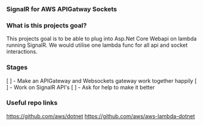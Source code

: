 
### SignalR for AWS APIGatway Sockets


### What is this projects goal?

This projects goal is to be able to plug into Asp.Net Core Webapi on lambda running SignalR.
We would utilise one lambda func for all api and socket interactions.


### Stages

[ ] - Make an APIGateway and Websockets gateway work together happily
[ ] - Work on SignalR API's
[ ] - Ask for help to make it better


### Useful repo links
https://github.com/aws/dotnet
https://github.com/aws/aws-lambda-dotnet
